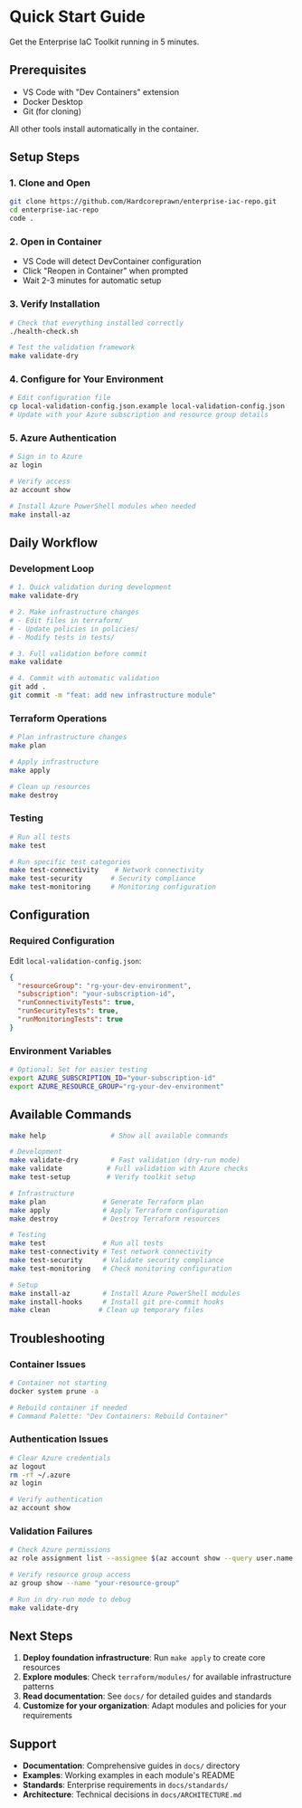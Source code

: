 # Quick Start Guide

Get the Enterprise IaC Toolkit running in 5 minutes.

## Prerequisites

- VS Code with "Dev Containers" extension
- Docker Desktop  
- Git (for cloning)

All other tools install automatically in the container.

## Setup Steps

### 1. Clone and Open

```bash
git clone https://github.com/Hardcoreprawn/enterprise-iac-repo.git
cd enterprise-iac-repo
code .
```

### 2. Open in Container

- VS Code will detect DevContainer configuration
- Click "Reopen in Container" when prompted
- Wait 2-3 minutes for automatic setup

### 3. Verify Installation

```bash
# Check that everything installed correctly
./health-check.sh

# Test the validation framework
make validate-dry
```

### 4. Configure for Your Environment

```bash
# Edit configuration file
cp local-validation-config.json.example local-validation-config.json
# Update with your Azure subscription and resource group details
```

### 5. Azure Authentication

```bash
# Sign in to Azure
az login

# Verify access
az account show

# Install Azure PowerShell modules when needed
make install-az
```

## Daily Workflow

### Development Loop

```bash
# 1. Quick validation during development
make validate-dry

# 2. Make infrastructure changes
# - Edit files in terraform/
# - Update policies in policies/
# - Modify tests in tests/

# 3. Full validation before commit  
make validate

# 4. Commit with automatic validation
git add .
git commit -m "feat: add new infrastructure module"
```

### Terraform Operations

```bash
# Plan infrastructure changes
make plan

# Apply infrastructure  
make apply

# Clean up resources
make destroy
```

### Testing

```bash
# Run all tests
make test

# Run specific test categories
make test-connectivity    # Network connectivity
make test-security       # Security compliance  
make test-monitoring     # Monitoring configuration
```

## Configuration

### Required Configuration

Edit `local-validation-config.json`:

```json
{
  "resourceGroup": "rg-your-dev-environment",
  "subscription": "your-subscription-id", 
  "runConnectivityTests": true,
  "runSecurityTests": true,
  "runMonitoringTests": true
}
```

### Environment Variables

```bash
# Optional: Set for easier testing
export AZURE_SUBSCRIPTION_ID="your-subscription-id"
export AZURE_RESOURCE_GROUP="rg-your-dev-environment"
```

## Available Commands

```bash
make help                # Show all available commands

# Development
make validate-dry        # Fast validation (dry-run mode)
make validate           # Full validation with Azure checks
make test-setup         # Verify toolkit setup

# Infrastructure  
make plan              # Generate Terraform plan
make apply             # Apply Terraform configuration
make destroy           # Destroy Terraform resources

# Testing
make test              # Run all tests
make test-connectivity # Test network connectivity
make test-security     # Validate security compliance
make test-monitoring   # Check monitoring configuration

# Setup
make install-az        # Install Azure PowerShell modules
make install-hooks     # Install git pre-commit hooks
make clean            # Clean up temporary files
```

## Troubleshooting

### Container Issues

```bash
# Container not starting
docker system prune -a

# Rebuild container if needed
# Command Palette: "Dev Containers: Rebuild Container"
```

### Authentication Issues

```bash
# Clear Azure credentials
az logout
rm -rf ~/.azure
az login

# Verify authentication  
az account show
```

### Validation Failures

```bash
# Check Azure permissions
az role assignment list --assignee $(az account show --query user.name -o tsv)

# Verify resource group access
az group show --name "your-resource-group"

# Run in dry-run mode to debug
make validate-dry
```

## Next Steps

1. **Deploy foundation infrastructure**: Run `make apply` to create core resources
2. **Explore modules**: Check `terraform/modules/` for available infrastructure patterns
3. **Read documentation**: See `docs/` for detailed guides and standards
4. **Customize for your organization**: Adapt modules and policies for your requirements

## Support

- **Documentation**: Comprehensive guides in `docs/` directory
- **Examples**: Working examples in each module's README
- **Standards**: Enterprise requirements in `docs/standards/`
- **Architecture**: Technical decisions in `docs/ARCHITECTURE.md`
